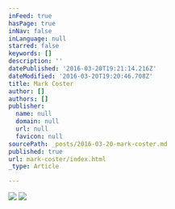 ```yaml
---
inFeed: true
hasPage: true
inNav: false
inLanguage: null
starred: false
keywords: []
description: ''
datePublished: '2016-03-20T19:21:14.216Z'
dateModified: '2016-03-20T19:20:46.708Z'
title: Mark Coster
author: []
authors: []
publisher:
  name: null
  domain: null
  url: null
  favicon: null
sourcePath: _posts/2016-03-20-mark-coster.md
published: true
url: mark-coster/index.html
_type: Article

---
```

![](https://the-grid-user-content.s3-us-west-2.amazonaws.com/0b280a6a-b073-468a-9ba7-d25c9b1833a7.jpg)
![](https://the-grid-user-content.s3-us-west-2.amazonaws.com/1cf9f6ab-d1cf-42f1-9b75-b1362ebace9b.jpg)